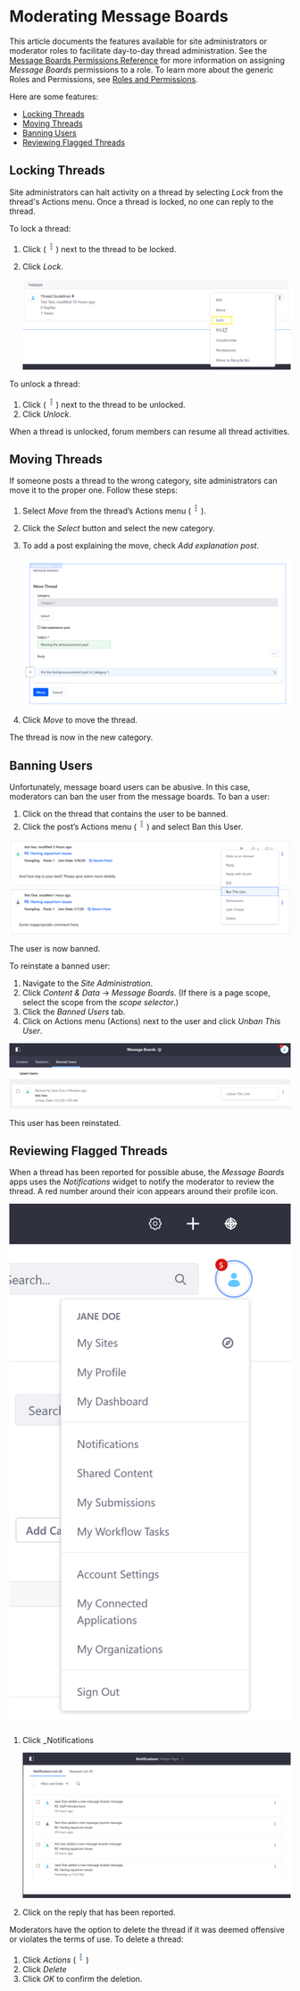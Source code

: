 # Moderating Message Boards

This article documents the features available for site administrators or moderator roles to facilitate day-to-day thread administration. See the [Message Boards Permissions Reference](./08-message-boards-permissions-reference.md) for more information on assigning _Message Boards_ permissions to a role. To learn more about the generic Roles and Permissions, see [Roles and Permissions](https://help.liferay.com/hc/articles/360017895212-Roles-and-Permissions).

Here are some features:

* [Locking Threads](#locking-threads)
* [Moving Threads](#moving-threads)
* [Banning Users](#banning-users)
* [Reviewing Flagged Threads](#reporting-flagged-threads)

## Locking Threads

Site administrators can halt activity on a thread by selecting _Lock_ from the thread's Actions menu. Once a thread is locked, no one can reply to the thread.

To lock a thread:

1. Click (![Actions](./moderating-message-boards/images/07.png)) next to the thread to be locked.
1. Click _Lock_.

    ![Locking a Thread](./moderating-message-boards/images/02.png)

To unlock a thread:

1. Click (![Actions](./moderating-message-boards/images/07.png)) next to the thread to be unlocked.
1. Click _Unlock_.

When a thread is unlocked, forum members can resume all thread activities.

## Moving Threads

If someone posts a thread to the wrong category, site administrators can move it to the proper one. Follow these steps:

1. Select _Move_ from the thread’s Actions menu (![Actions](./moderating-message-boards/images/07.png)).
1. Click the _Select_ button and select the new category.
1. To add a post explaining the move, check _Add explanation post_.

    ![Moving a Thread](./moderating-message-boards/images/03.png)

1. Click _Move_ to move the thread.

The thread is now in the new category.

## Banning Users

Unfortunately, message board users can be abusive. In this case, moderators can ban the user from the message boards. To ban a user:

1. Click on the thread that contains the user to be banned.
1. Click the post’s Actions menu (![Actions](./moderating-message-boards/images/07.png)) and select Ban this User.

![Banning a user](./moderating-message-boards/images/04.png)

The user is now banned.

To reinstate a banned user:

1. Navigate to the _Site Administration_.
1. Click _Content & Data_ &rarr; _Message Boards_. (If there is a page scope, select the scope from the _scope selector_.)
1. Click the _Banned Users_ tab.
1. Click on Actions menu (Actions) next to the user and click _Unban This User_.

![Unbanning a user](./moderating-message-boards/images/05.png)

This user has been reinstated.

## Reviewing Flagged Threads

When a thread has been reported for possible abuse, the _Message Boards_ apps uses the _Notifications_ widget to notify the moderator to review the thread. A red number around their icon appears around their profile icon.

![Notification icon](./moderating-message-boards/images/01.png)

1. Click _Notifications

    ![Notifications widget displays message boards](./moderating-message-boards/images/06.png)

1. Click on the reply that has been reported.

Moderators have the option to delete the thread if it was deemed offensive or violates the terms of use. To delete a thread:

1. Click _Actions_ (![Actions](./moderating-message-boards/images/07.png))
1. Click _Delete_
1. Click _OK_ to confirm the deletion.
